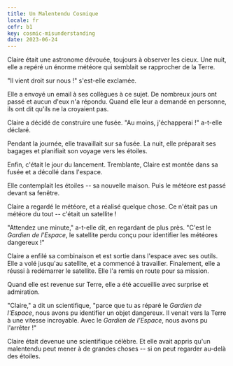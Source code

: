 ```yaml
---
title: Un Malentendu Cosmique
locale: fr
cefr: b1
key: cosmic-misunderstanding
date: 2023-06-24
---
```


Claire était une astronome dévouée, toujours à observer les cieux. Une nuit, elle a repéré un énorme météore qui semblait se rapprocher de la Terre.

"Il vient droit sur nous !" s'est-elle exclamée.

Elle a envoyé un email à ses collègues à ce sujet. De nombreux jours ont passé et aucun d'eux n'a répondu. Quand elle leur a demandé en personne, ils ont dit qu'ils ne la croyaient pas.

Claire a décidé de construire une fusée. "Au moins, j'échapperai !" a-t-elle déclaré.

Pendant la journée, elle travaillait sur sa fusée. La nuit, elle préparait ses bagages et planifiait son voyage vers les étoiles.

Enfin, c'était le jour du lancement. Tremblante, Claire est montée dans sa fusée et a décollé dans l'espace.

Elle contemplait les étoiles -- sa nouvelle maison. Puis le météore est passé devant sa fenêtre.

Claire a regardé le météore, et a réalisé quelque chose. Ce n'était pas un météore du tout -- c'était un satellite !

"Attendez une minute," a-t-elle dit, en regardant de plus près. "C'est le *Gardien de l'Espace*, le satellite perdu conçu pour identifier les météores dangereux !"

Claire a enfilé sa combinaison et est sortie dans l'espace avec ses outils. Elle a volé jusqu'au satellite, et a commencé à travailler. Finalement, elle a réussi à redémarrer le satellite. Elle l'a remis en route pour sa mission.

Quand elle est revenue sur Terre, elle a été accueillie avec surprise et admiration.

"Claire," a dit un scientifique, "parce que tu as réparé le *Gardien de l'Espace*, nous avons pu identifier un objet dangereux. Il venait vers la Terre à une vitesse incroyable. Avec le *Gardien de l'Espace*, nous avons pu l'arrêter !"

Claire était devenue une scientifique célèbre. Et elle avait appris qu'un malentendu peut mener à de grandes choses -- si on peut regarder au-delà des étoiles.
